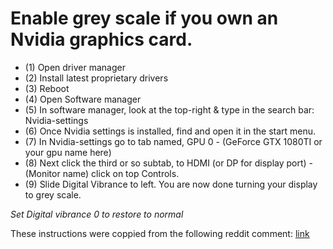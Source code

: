 # Enable grey scale if you own an Nvidia graphics card.
  * (1) Open driver manager
  * (2) Install latest proprietary drivers
  * (3) Reboot
  * (4) Open Software manager
  * (5) In software manager, look at the top-right & type in the search bar: Nvidia-settings
  * (6) Once Nvidia settings is installed, find and open it in the start menu.
  * (7) In Nvidia-settings go to tab named, GPU 0 - (GeForce GTX 1080TI or your gpu name here)
  * (8) Next click the third or so subtab, to HDMI (or DP for display port) - (Monitor name) click on top Controls.
  * (9) Slide Digital Vibrance to left. You are now done turning your display to grey scale.


*Set Digital vibrance 0 to restore to normal*


These instructions were coppied from the following reddit comment:
[link](https://www.reddit.com/r/linuxmint/comments/94m7ok/grayscale_in_linux_mint/e3ma7zl/)
